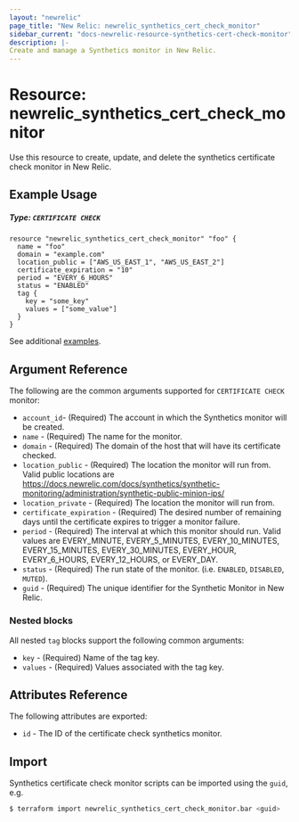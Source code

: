 ```yaml
---
layout: "newrelic"
page_title: "New Relic: newrelic_synthetics_cert_check_monitor"
sidebar_current: "docs-newrelic-resource-synthetics-cert-check-monitor"
description: |-
Create and manage a Synthetics monitor in New Relic.
---
```


# Resource: newrelic\_synthetics\_cert\_check\_monitor

Use this resource to create, update, and delete the synthetics certificate check monitor in New Relic.

## Example Usage

##### Type: `CERTIFICATE CHECK`
```hcl
resource "newrelic_synthetics_cert_check_monitor" "foo" {
  name = "foo"
  domain = "example.com"
  location_public = ["AWS_US_EAST_1", "AWS_US_EAST_2"]
  certificate_expiration = "10"
  period = "EVERY_6_HOURS"
  status = "ENABLED"
  tag {
    key = "some_key"
    values = ["some_value"]
  }
}
```
See additional [examples](#additional-examples).

## Argument Reference

The following are the common arguments supported for `CERTIFICATE CHECK` monitor:

* `account_id`- (Required) The account in which the Synthetics monitor will be created.
* `name` - (Required) The name for the monitor.
* `domain` - (Required) The domain of the host that will have its certificate checked.
* `location_public` - (Required) The location the monitor will run from. Valid public locations are https://docs.newrelic.com/docs/synthetics/synthetic-monitoring/administration/synthetic-public-minion-ips/
* `location_private` - (Required) The location the monitor will run from.
* `certificate_expiration` - (Required) The desired number of remaining days until the certificate expires to trigger a monitor failure.
* `period` - (Required) The interval at which this monitor should run. Valid values are EVERY_MINUTE, EVERY_5_MINUTES, EVERY_10_MINUTES, EVERY_15_MINUTES, EVERY_30_MINUTES, EVERY_HOUR, EVERY_6_HOURS, EVERY_12_HOURS, or EVERY_DAY.
* `status` - (Required) The run state of the monitor. (i.e. `ENABLED`, `DISABLED`, `MUTED`).
* `guid` - (Required) The unique identifier for the Synthetic Monitor in New Relic.

### Nested blocks

All nested `tag` blocks support the following common arguments:

* `key` - (Required) Name of the tag key.
* `values` - (Required) Values associated with the tag key.

## Attributes Reference

The following attributes are exported:

* `id` - The ID of the certificate check synthetics monitor.

## Import

Synthetics certificate check monitor scripts can be imported using the `guid`, e.g.

```bash
$ terraform import newrelic_synthetics_cert_check_monitor.bar <guid>
```